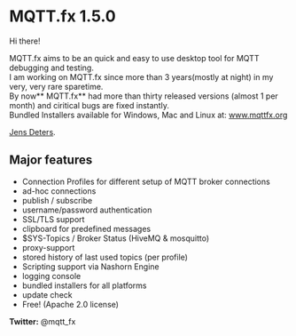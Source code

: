 # MQTT.fx 1.5.0

Hi there!

MQTT.fx aims to be an quick and easy to use desktop tool for MQTT debugging and testing.  
I am working on MQTT.fx since more than 3 years\(mostly at night\) in my very, very rare sparetime.  
By now** MQTT.fx** had more than thirty released versions \(almost 1 per month\) and ciritical bugs are fixed instantly.  
Bundled Installers available for Windows, Mac and Linux at: www.mqttfx.org

[Jens Deters](http://www.jensd.de).

## Major features

* Connection Profiles for different setup of MQTT broker connections
* ad-hoc connections
* publish / subscribe
* username/password authentication 
* SSL/TLS support
* clipboard for predefined messages
* $SYS-Topics / Broker Status \(HiveMQ & mosquitto\)
* proxy-support
* stored history of last used topics \(per profile\)
* Scripting support via Nashorn Engine
* logging console
* bundled installers for all platforms
* update check
* Free! \(Apache 2.0 license\)

**Twitter:** @mqtt\_fx

